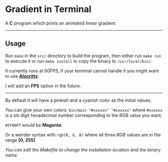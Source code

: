 # Gradient in Terminal

A **C** program which prints an animated linear gradient
___

## Usage

Run `make` in the `src/` directory to build the program,
then either run `make run` to execute it or run `make install` to
copy the binary to `/usr/local/bin/`.

It currently runs at 60FPS, if your terminal cannot handle it you might want to
use __*[Alacritty](https://github.com/jwilm/alacritty)*__.

I will add an **FPS** option in the future.
___
By default it will have a pinkish and a cyanish color as the initial values.

You can give your own colors: `bin/main "#xxxxxx" "#xxxxxx"` where `#xxxxxx`
is a six digit hexadecimal number corresponding to the RGB value you want.

`#FF00FF` would be **Magenta**.

Or a weirder syntax with `rgb(R, G, B)` where all three RGB values
are in the range __[0, 255]__

_You can edit the Makefile to change the installation location and the
binary name._

